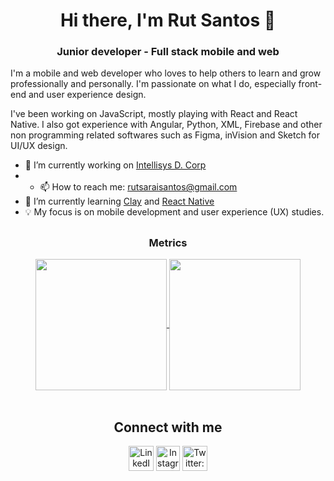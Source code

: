 <h1 align="center">Hi there, I'm Rut Santos 👋 </h1>

<h3 align="center"> Junior developer - Full stack mobile and web</h3>


I'm a mobile and web developer who loves to help others to learn and grow professionally and personally. I'm passionate on what I do, especially front-end and user experience design.

I've been working on JavaScript, mostly playing with React and React Native. I also got experience with Angular, Python, XML, Firebase and other non programming related softwares such as Figma, inVision and Sketch for UI/UX design.

- 🔭 I’m currently working on [Intellisys D. Corp](https://intellisysdcorp.com/)
- - 📫 How to reach me: [rutsaraisantos@gmail.com](mailto:rutsaraisantos@gmail.com)
- 🌱 I’m currently learning [Clay](https://claycms.gitbook.io/clay/) and [React Native](https://reactnative.dev/)
-  :bulb: My focus is on mobile development and user experience (UX) studies.
## 
<h3 align="center">Metrics</h3>
<div align="center">  
  <a href="https://github.com/anuraghazra/convoychat">
    <img align="center" height="210px" src="https://github-readme-stats.vercel.app/api?username=RutsSantos&theme=vue&show_icons=true" />
  </a>
  <a href="https://github.com/anuraghazra/github-readme-stats">
    <img align="center" height="210px" src="https://github-readme-stats.vercel.app/api/top-langs/?username=RutsSantos" />
  </a>
</div>


<br />
<div class="connect-with-me" align="center">
    <h2>Connect with me</h2>
    <a
    href="https://linkedin.com/in/rutssantos"
    target="_blank"
    rel="noopener noreferrer"
    ><img
        src="https://img.icons8.com/ios/50/000000/linkedin-circled--v1.png"
        alt="LinkedIn: rutssantos"
        height="40"
        width="40"
    /></a>
   <a
    href="https://instagram.com/rutssantos/"
    target="_blank"
    rel="noopener noreferrer"
    ><img
        src="https://img.icons8.com/ios/50/000000/instagram-new.png"
        alt="Instagram: rutssantos"
        height="40"
        width="38"
    /></a>
    <a
    href="https://twitter.com/rutssantos/"
    target="_blank"
    rel="noopener noreferrer"
    ><img
        src="https://img.icons8.com/ios/50/000000/twitter-circled--v1.png"
        alt="Twitter: rutssantos"
        height="40"
        width="40"
    /></a>
   
</div>
